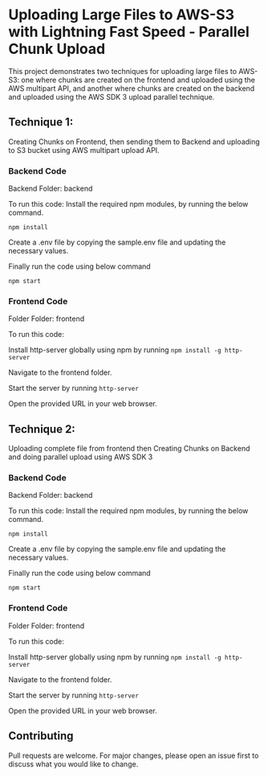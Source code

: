
# Uploading Large Files to AWS-S3 with Lightning Fast Speed - Parallel Chunk Upload

This project demonstrates two techniques for uploading large files to AWS-S3: one where chunks are created on the frontend and uploaded using the AWS multipart API, and another where chunks are created on the backend and uploaded using the AWS SDK 3 upload parallel technique.

## Technique 1:

Creating Chunks on Frontend, then sending them to Backend and uploading to S3 bucket using AWS multipart upload API.

### Backend Code

Backend Folder: backend

To run this code: Install the required npm modules, by running the below command.
```
npm install
```

Create a .env file by copying the sample.env file and updating the necessary values.

Finally run the code using below command
```
npm start
```
  
### Frontend Code

Folder Folder: frontend

To run this code:

Install http-server globally using npm by running `npm install -g http-server`

Navigate to the frontend folder.

Start the server by running `http-server`

Open the provided URL in your web browser.


## Technique 2:

Uploading complete file from frontend then Creating Chunks on Backend and doing parallel upload using AWS SDK 3


### Backend Code

Backend Folder: backend

To run this code: Install the required npm modules, by running the below command.
```
npm install
```

Create a .env file by copying the sample.env file and updating the necessary values.

Finally run the code using below command
```
npm start
```
  
### Frontend Code

Folder Folder: frontend

To run this code:

Install http-server globally using npm by running `npm install -g http-server`

Navigate to the frontend folder.

Start the server by running `http-server`

Open the provided URL in your web browser.


## Contributing

Pull requests are welcome. For major changes, please open an issue first to discuss what you would like to change.